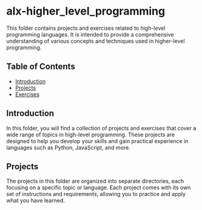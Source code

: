 # alx-higher_level_programming

This folder contains projects and exercises related to high-level programming languages. It is intended to provide a comprehensive understanding of various concepts and techniques used in higher-level programming.

## Table of Contents

- [Introduction](#introduction)
- [Projects](#projects)
- [Exercises](#exercises)

## Introduction

In this folder, you will find a collection of projects and exercises that cover a wide range of topics in high-level programming. These projects are designed to help you develop your skills and gain practical experience in languages such as Python, JavaScript, and more.

## Projects

The projects in this folder are organized into separate directories, each focusing on a specific topic or language. Each project comes with its own set of instructions and requirements, allowing you to practice and apply what you have learned.
